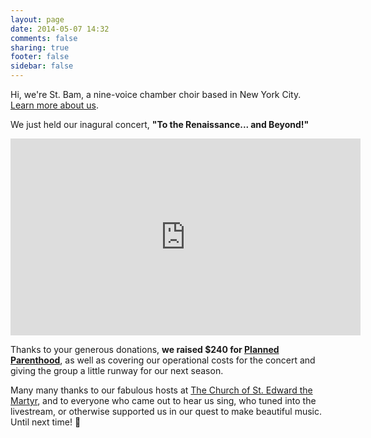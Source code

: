 ```yaml
---
layout: page
date: 2014-05-07 14:32
comments: false
sharing: true
footer: false
sidebar: false
---
```

Hi, we're St. Bam, a nine-voice chamber choir based in New York City. [Learn more about us](/about.html).

We just held our inagural concert, **"To the Renaissance... and Beyond!"**

<div class="center">
  <iframe width="560" height="315" src="https://www.youtube.com/embed/videoseries?list=PLuB-2gK6jggN9sGJo4ErFvBSyfWKhauA1" frameborder="0" allow="autoplay; encrypted-media" allowfullscreen></iframe>
</div>

Thanks to your generous donations, **we raised $240 for [Planned Parenthood](https://www.plannedparenthood.org)**, as well as covering our operational costs for the concert and giving the group a little runway for our next season.

Many many thanks to our fabulous hosts at [The Church of St. Edward the Martyr](http://saintedwardthemartyr.com/), and to everyone who came out to hear us sing, who tuned into the livestream, or otherwise supported us in our quest to make beautiful music. Until next time! 👋
